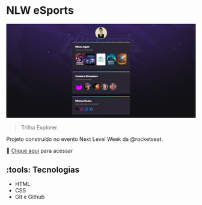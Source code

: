 # NLW eSports

![preview](./.github/preview.png)

> Trilha Explorer

Projeto construído no evento Next Level Week da @rocketseat.

:link: [Clique aqui](https://danielkucyk.github.io/nlw_esports/) para acessar

## :tools: Tecnologias

- HTML
- CSS
- Git e Github

